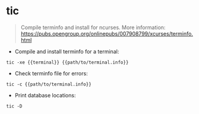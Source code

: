 # tic

> Compile terminfo and install for ncurses.
> More information: <https://pubs.opengroup.org/onlinepubs/007908799/xcurses/terminfo.html>

- Compile and install terminfo for a terminal:

`tic -xe {{terminal}} {{path/to/terminal.info}}`

- Check terminfo file for errors:

`tic -c {{path/to/terminal.info}}`

- Print database locations:

`tic -D`
